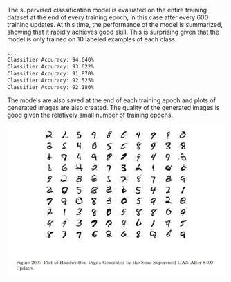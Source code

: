 The supervised classification model is evaluated on the entire training dataset at the end of
every training epoch, in this case after every 600 training updates. At this time, the performance
of the model is summarized, showing that it rapidly achieves good skill. This is surprising given
that the model is only trained on 10 labeled examples of each class.

```
...
Classifier Accuracy: 94.640%
Classifier Accuracy: 93.622%
Classifier Accuracy: 91.870%
Classifier Accuracy: 92.525%
Classifier Accuracy: 92.180%
```

The models are also saved at the end of each training epoch and plots of generated images
are also created. The quality of the generated images is good given the relatively small number
of training epochs.

![](https://github.com/fenago/katacoda-scenarios/raw/master/generative-adversarial-networks/generative-adversarial-networks-chapter-20-02/steps/12/1.PNG)